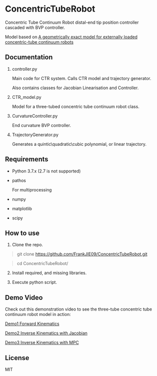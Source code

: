 # ConcentricTubeRobot

Concentric Tube Continuum Robot distal-end tip position controller cascaded with BVP controller.

Model based on [A geometrically exact model for externally loaded concentric-tube continuum robots](https://www.ncbi.nlm.nih.gov/pmc/articles/PMC3091283/)

## Documentation

1. controller.py

    Main code for CTR system. Calls CTR model and trajectory generator.
    
    Also contains classes for Jacobian Linearisation and Controller.

2. CTR_model.py

    Model for a three-tubed concentric tube continuum robot class.
    
3. CurvatureController.py

    End curvature BVP controller.

4. TrajectoryGenerator.py

    Generates a quintic\quadratic\cubic polynomial, or linear trajectory.


## Requirements

- Python 3.7.x (2.7 is not supported)

- pathos

    For multiprocessing
    
- numpy

- matplotlib

- scipy

## How to use

1. Clone the repo.

> git clone https://github.com/FrankJIE09/ConcentricTubeRobot.git

> cd ConcentricTubeRobot/

2. Install required, and missing libraries.

3. Execute python script.

## Demo Video

Check out this demonstration video to see the three-tube concentric tube continuum robot model in action:

 [Demo1 Forward Kinematics](https://www.bilibili.com/video/BV1hm421L78c/)

 [Demo2 Inverse Kinematics with Jacobian](https://www.bilibili.com/video/BV1gi421i7Ta/)

 [Demo3 Inverse Kinematics with MPC](https://www.bilibili.com/video/BV1eM4m1U7eC/)

## License

MIT

